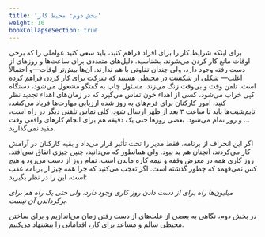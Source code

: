 ```yaml
---
title: 'بخش دوم: محیط کار'
weight: 10
bookCollapseSection: true
---
```


برای اینکه شرایط کار را برای افراد فراهم کنید، باید سعی کنید عواملی را که برخی اوقات مانع کار کردن می‌شوند، بشناسید. دلیل‌های متعددی برای ساعت‌ها و روزهای از دست رفته وجود دارد، ولی چندان تفاوتی با هم ندارند. آن‌ها بیش‌تر اوقات—و احتمالاً اغلب— شکلی از شکست در محیطی هستند که شرکت برای کار کردن فراهم کرده است. تلفن وقت و بی‌وقت زنگ می‌زند، مسئول چاپ به گفتگو مشغول می‌شود، دستگاه کپی خراب می‌شود، کسی از اهداء خون تماس می‌گیرد که در زمان‌های اهداء تجدید نظر کنید، امور کارکنان برای فرم‌های به روز شده ارزیابی مهارت‌ها فریاد می‌کشد، تایم‌شیت‌ها باید تا ساعت ۳ بعد از ظهر ارسال شود، کلی تماس تلفنی دیگر در راه است، … و روز تمام می‌شود. بعضی روزها حتی یک دقیقه هم برای انجام کارهای واقعی وقت مفید نمی‌گذارید.

اگر این انحراف از برنامه، فقط مدیر را تحت تأثیر قرار می‌داد و بقیه کارکنان در آرامش کار می‌کردند، آنچنان هم بد نبود. ولی همانطور که می‌دانید، چنین چیزی اتفاق نمی‌افتد. روز کاری همه در معرض وقفه و نیمه کاره ماندن است. تمام روز از دست می‌رود و هیچ کس نمی‌فهمد که چطور گذشته است. اگر تعجب می‌کنید که چرا همه چیز از برنامه عقب است، این را در نظر بگیرید:

<em>میلیون‌ها راه برای از دست دادن روز کاری وجود دارد، ولی حتی یک راه هم برای برگرداندن آن نیست.</em>

در بخش دوم، نگاهی به بعضی از علت‌های از دست رفتن زمان می‌اندازیم و برای ساختن محیطی سالم و مساعد برای کار، اقداماتی را پیشنهاد می‌کنیم.